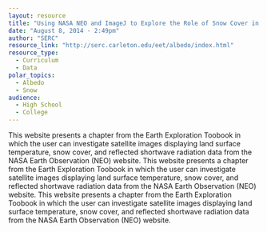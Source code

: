 ```yaml
---
layout: resource
title: "Using NASA NEO and ImageJ to Explore the Role of Snow Cover in Shaping Climate"
date: "August 8, 2014 - 2:49pm"
author: "SERC"
resource_link: "http://serc.carleton.edu/eet/albedo/index.html"
resource_type:
  - Curriculum
  - Data
polar_topics:
  - Albedo
  - Snow
audience:
  - High School
  - College
---
```


This website presents a chapter from the Earth Exploration Toobook in which the user  can investigate satellite images displaying land surface temperature, snow cover, and reflected shortwave radiation data from the NASA Earth Observation (NEO) website.
This website presents a chapter from the Earth Exploration Toobook in which the user  can investigate satellite images displaying land surface temperature, snow cover, and reflected shortwave radiation data from the NASA Earth Observation (NEO) website.
This website presents a chapter from the Earth Exploration Toobook in which the user  can investigate satellite images displaying land surface temperature, snow cover, and reflected shortwave radiation data from the NASA Earth Observation (NEO) website.